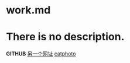 # work.md
There is no description.
=======================
**GITHUB**
[另一个网址](https://github.com/Daming-wang/work.md/edit/main/)
[catphoto](https://pic3.zhimg.com/v2-36f7a02e41342d9ea17766c8b5e7419e_r.jpg)
